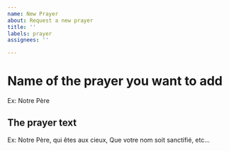```yaml
---
name: New Prayer
about: Request a new prayer
title: ''
labels: prayer
assignees: ''

---
```


# Name of the prayer you want to add
Ex: Notre Père

## The prayer text
Ex: Notre Père, qui êtes aux cieux,
Que votre nom soit sanctifié, etc...
